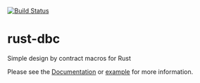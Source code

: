 
[![Build Status](https://travis-ci.org/lpabon/rust-dbc.svg?branch=master)](https://travis-ci.org/lpabon/rust-dbc)

# rust-dbc
Simple design by contract macros for Rust

Please see the [Documentation](https://docs.rs/dbc/0.2.0/) or [example](example/src/main.rs) for more information.
